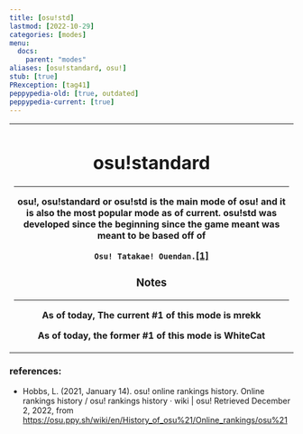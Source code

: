 ```yaml
---
title: [osu!std]
lastmod: [2022-10-29]
categories: [modes]
menu:
  docs:
    parent: "modes"
aliases: [osu!standard, osu!]
stub: [true]
PRexception: [tag41]
peppypedia-old: [true, outdated]
peppypedia-current: [true]
---
```

<table>
<th>
  <h1>osu!standard</h1>
  <hr>
  osu!, osu!standard or osu!std is the main mode of osu! and it is also the most popular mode as of current. osu!std was developed since the beginning since the game meant was meant to be based off of <p><code>Osu! Tatakae! Ouendan.</code><a href="https://en.wikipedia.org/wiki/Osu!">[1]</a></p>
  <h3>Notes</h3>
  <hr>
  <p> As of today, The current #1 of this mode is mrekk</p>
  <p> As of today, the former #1 of this mode is WhiteCat</p>
  </th>
  
  </th></tr></tbody></table>

### references:

* Hobbs, L. (2021, January 14). osu! online rankings history. Online rankings history / osu! rankings history · wiki | osu! Retrieved December 2, 2022, from https://osu.ppy.sh/wiki/en/History_of_osu%21/Online_rankings/osu%21
















<!-- TODO: rework article
